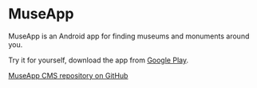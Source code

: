 MuseApp
=======

MuseApp is an Android app for finding museums and monuments around you.

Try it for yourself, download the app from [Google Play](https://play.google.com/store/apps/details?id=com.hro.museapp "MuseApp on Google Play").

[MuseApp CMS repository on GitHub](https://github.com/Devbit/MuseApp-CMS "MuseApp CMS repository on GitHub")
